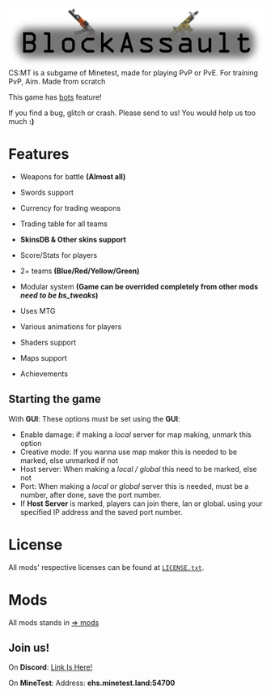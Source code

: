 ![BlockAssaultLogo](menu/header.png)
CS:MT is a subgame of Minetest, made for playing PvP or PvE. For training PvP, Aim. Made from scratch

This game has [bots](https://github.com/EISHU-MT/bs_bots) feature!

If you find a bug, glitch or crash. Please send to us! You would help us too much **:)**
# Features

- Weapons for battle **(Almost all)**

- Swords support

- Currency for trading weapons

- Trading table for all teams

- **SkinsDB & Other skins support**

- Score/Stats for players

- 2+ teams **(Blue/Red/Yellow/Green)**

- Modular system **(Game can be overrided completely from other mods *need to be bs_tweaks*)**

- Uses MTG

- Various animations for players

- Shaders support

- Maps support

- Achievements

## Starting the game

With **GUI**:
These options must be set using the **GUI**:

 - Enable damage: if making a _local_ server for map making, unmark this option
 - Creative mode: If you wanna use map maker this is needed to be marked, else unmarked if not
 - Host server: When making a _local / global_ this need to be marked, else not
 - Port: When making a _local or global_ server this is needed, must be a number, after done, save the port number.
 - If **Host Server** is marked, players can join there, lan or global. using your specified IP address and the saved port number.

# License

All mods' respective licenses can be found at [`LICENSE.txt`](LICENSE.txt).

# Mods

All mods stands in [⇒ mods](mods/)

## Join us!

 On **Discord**: [Link Is Here!](https://discord.gg/EWRYqfKXP8)
 
 On **MineTest**: Address: **ehs.minetest.land:54700**
